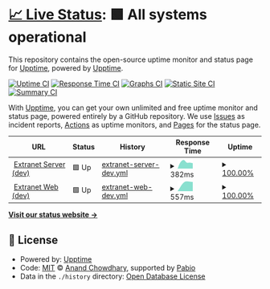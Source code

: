 # [📈 Live Status](https://upptime.github.io/upptime): <!--live status--> **🟩 All systems operational**

This repository contains the open-source uptime monitor and status page for [Upptime](https://upptime.js.org), powered by [Upptime](https://github.com/upptime/upptime).

[![Uptime CI](https://github.com/upptime/upptime2/workflows/Uptime%20CI/badge.svg)](https://github.com/upptime/upptime2/actions?query=workflow%3A%22Uptime+CI%22)
[![Response Time CI](https://github.com/upptime/upptime2/workflows/Response%20Time%20CI/badge.svg)](https://github.com/upptime/upptime2/actions?query=workflow%3A%22Response+Time+CI%22)
[![Graphs CI](https://github.com/upptime/upptime2/workflows/Graphs%20CI/badge.svg)](https://github.com/upptime/upptime2/actions?query=workflow%3A%22Graphs+CI%22)
[![Static Site CI](https://github.com/upptime/upptime2/workflows/Static%20Site%20CI/badge.svg)](https://github.com/upptime/upptime2/actions?query=workflow%3A%22Static+Site+CI%22)
[![Summary CI](https://github.com/upptime/upptime2/workflows/Summary%20CI/badge.svg)](https://github.com/upptime/upptime2/actions?query=workflow%3A%22Summary+CI%22)

With [Upptime](https://upptime.js.org), you can get your own unlimited and free uptime monitor and status page, powered entirely by a GitHub repository. We use [Issues](https://github.com/upptime/upptime/issues) as incident reports, [Actions](https://github.com/upptime/upptime2/actions) as uptime monitors, and [Pages](https://upptime.github.io/upptime) for the status page.

<!--start: status pages-->
<!-- This summary is generated by Upptime (https://github.com/upptime/upptime) -->
<!-- Do not edit this manually, your changes will be overwritten -->
<!-- prettier-ignore -->
| URL | Status | History | Response Time | Uptime |
| --- | ------ | ------- | ------------- | ------ |
| <img alt="" src="https://icons.duckduckgo.com/ip3/dev.server.extranet.cosmosweb.cloud.ico" height="13"> [Extranet Server (dev)](https://dev.server.extranet.cosmosweb.cloud/api/v0/status) | 🟩 Up | [extranet-server-dev.yml](https://github.com/israelliebana/upptime2/commits/HEAD/history/extranet-server-dev.yml) | <details><summary><img alt="Response time graph" src="./graphs/extranet-server-dev/response-time-week.png" height="20"> 382ms</summary><br><a href="https://israelliebana.github.io/upptime2/history/extranet-server-dev"><img alt="Response time 382" src="https://img.shields.io/endpoint?url=https%3A%2F%2Fraw.githubusercontent.com%2Fisraelliebana%2Fupptime2%2FHEAD%2Fapi%2Fextranet-server-dev%2Fresponse-time.json"></a><br><a href="https://israelliebana.github.io/upptime2/history/extranet-server-dev"><img alt="24-hour response time 382" src="https://img.shields.io/endpoint?url=https%3A%2F%2Fraw.githubusercontent.com%2Fisraelliebana%2Fupptime2%2FHEAD%2Fapi%2Fextranet-server-dev%2Fresponse-time-day.json"></a><br><a href="https://israelliebana.github.io/upptime2/history/extranet-server-dev"><img alt="7-day response time 382" src="https://img.shields.io/endpoint?url=https%3A%2F%2Fraw.githubusercontent.com%2Fisraelliebana%2Fupptime2%2FHEAD%2Fapi%2Fextranet-server-dev%2Fresponse-time-week.json"></a><br><a href="https://israelliebana.github.io/upptime2/history/extranet-server-dev"><img alt="30-day response time 382" src="https://img.shields.io/endpoint?url=https%3A%2F%2Fraw.githubusercontent.com%2Fisraelliebana%2Fupptime2%2FHEAD%2Fapi%2Fextranet-server-dev%2Fresponse-time-month.json"></a><br><a href="https://israelliebana.github.io/upptime2/history/extranet-server-dev"><img alt="1-year response time 382" src="https://img.shields.io/endpoint?url=https%3A%2F%2Fraw.githubusercontent.com%2Fisraelliebana%2Fupptime2%2FHEAD%2Fapi%2Fextranet-server-dev%2Fresponse-time-year.json"></a></details> | <details><summary><a href="https://israelliebana.github.io/upptime2/history/extranet-server-dev">100.00%</a></summary><a href="https://israelliebana.github.io/upptime2/history/extranet-server-dev"><img alt="All-time uptime 100.00%" src="https://img.shields.io/endpoint?url=https%3A%2F%2Fraw.githubusercontent.com%2Fisraelliebana%2Fupptime2%2FHEAD%2Fapi%2Fextranet-server-dev%2Fuptime.json"></a><br><a href="https://israelliebana.github.io/upptime2/history/extranet-server-dev"><img alt="24-hour uptime 100.00%" src="https://img.shields.io/endpoint?url=https%3A%2F%2Fraw.githubusercontent.com%2Fisraelliebana%2Fupptime2%2FHEAD%2Fapi%2Fextranet-server-dev%2Fuptime-day.json"></a><br><a href="https://israelliebana.github.io/upptime2/history/extranet-server-dev"><img alt="7-day uptime 100.00%" src="https://img.shields.io/endpoint?url=https%3A%2F%2Fraw.githubusercontent.com%2Fisraelliebana%2Fupptime2%2FHEAD%2Fapi%2Fextranet-server-dev%2Fuptime-week.json"></a><br><a href="https://israelliebana.github.io/upptime2/history/extranet-server-dev"><img alt="30-day uptime 100.00%" src="https://img.shields.io/endpoint?url=https%3A%2F%2Fraw.githubusercontent.com%2Fisraelliebana%2Fupptime2%2FHEAD%2Fapi%2Fextranet-server-dev%2Fuptime-month.json"></a><br><a href="https://israelliebana.github.io/upptime2/history/extranet-server-dev"><img alt="1-year uptime 100.00%" src="https://img.shields.io/endpoint?url=https%3A%2F%2Fraw.githubusercontent.com%2Fisraelliebana%2Fupptime2%2FHEAD%2Fapi%2Fextranet-server-dev%2Fuptime-year.json"></a></details>
| <img alt="" src="https://icons.duckduckgo.com/ip3/dev.extranet.cosmosweb.cloud.ico" height="13"> [Extranet Web (dev)](https://dev.extranet.cosmosweb.cloud/health) | 🟩 Up | [extranet-web-dev.yml](https://github.com/israelliebana/upptime2/commits/HEAD/history/extranet-web-dev.yml) | <details><summary><img alt="Response time graph" src="./graphs/extranet-web-dev/response-time-week.png" height="20"> 557ms</summary><br><a href="https://israelliebana.github.io/upptime2/history/extranet-web-dev"><img alt="Response time 557" src="https://img.shields.io/endpoint?url=https%3A%2F%2Fraw.githubusercontent.com%2Fisraelliebana%2Fupptime2%2FHEAD%2Fapi%2Fextranet-web-dev%2Fresponse-time.json"></a><br><a href="https://israelliebana.github.io/upptime2/history/extranet-web-dev"><img alt="24-hour response time 557" src="https://img.shields.io/endpoint?url=https%3A%2F%2Fraw.githubusercontent.com%2Fisraelliebana%2Fupptime2%2FHEAD%2Fapi%2Fextranet-web-dev%2Fresponse-time-day.json"></a><br><a href="https://israelliebana.github.io/upptime2/history/extranet-web-dev"><img alt="7-day response time 557" src="https://img.shields.io/endpoint?url=https%3A%2F%2Fraw.githubusercontent.com%2Fisraelliebana%2Fupptime2%2FHEAD%2Fapi%2Fextranet-web-dev%2Fresponse-time-week.json"></a><br><a href="https://israelliebana.github.io/upptime2/history/extranet-web-dev"><img alt="30-day response time 557" src="https://img.shields.io/endpoint?url=https%3A%2F%2Fraw.githubusercontent.com%2Fisraelliebana%2Fupptime2%2FHEAD%2Fapi%2Fextranet-web-dev%2Fresponse-time-month.json"></a><br><a href="https://israelliebana.github.io/upptime2/history/extranet-web-dev"><img alt="1-year response time 557" src="https://img.shields.io/endpoint?url=https%3A%2F%2Fraw.githubusercontent.com%2Fisraelliebana%2Fupptime2%2FHEAD%2Fapi%2Fextranet-web-dev%2Fresponse-time-year.json"></a></details> | <details><summary><a href="https://israelliebana.github.io/upptime2/history/extranet-web-dev">100.00%</a></summary><a href="https://israelliebana.github.io/upptime2/history/extranet-web-dev"><img alt="All-time uptime 100.00%" src="https://img.shields.io/endpoint?url=https%3A%2F%2Fraw.githubusercontent.com%2Fisraelliebana%2Fupptime2%2FHEAD%2Fapi%2Fextranet-web-dev%2Fuptime.json"></a><br><a href="https://israelliebana.github.io/upptime2/history/extranet-web-dev"><img alt="24-hour uptime 100.00%" src="https://img.shields.io/endpoint?url=https%3A%2F%2Fraw.githubusercontent.com%2Fisraelliebana%2Fupptime2%2FHEAD%2Fapi%2Fextranet-web-dev%2Fuptime-day.json"></a><br><a href="https://israelliebana.github.io/upptime2/history/extranet-web-dev"><img alt="7-day uptime 100.00%" src="https://img.shields.io/endpoint?url=https%3A%2F%2Fraw.githubusercontent.com%2Fisraelliebana%2Fupptime2%2FHEAD%2Fapi%2Fextranet-web-dev%2Fuptime-week.json"></a><br><a href="https://israelliebana.github.io/upptime2/history/extranet-web-dev"><img alt="30-day uptime 100.00%" src="https://img.shields.io/endpoint?url=https%3A%2F%2Fraw.githubusercontent.com%2Fisraelliebana%2Fupptime2%2FHEAD%2Fapi%2Fextranet-web-dev%2Fuptime-month.json"></a><br><a href="https://israelliebana.github.io/upptime2/history/extranet-web-dev"><img alt="1-year uptime 100.00%" src="https://img.shields.io/endpoint?url=https%3A%2F%2Fraw.githubusercontent.com%2Fisraelliebana%2Fupptime2%2FHEAD%2Fapi%2Fextranet-web-dev%2Fuptime-year.json"></a></details>

<!--end: status pages-->

[**Visit our status website →**](https://upptime.github.io/upptime)

## 📄 License

- Powered by: [Upptime](https://github.com/upptime/upptime)
- Code: [MIT](./LICENSE) © [Anand Chowdhary](https://anandchowdhary.com), supported by [Pabio](https://pabio.com)
- Data in the `./history` directory: [Open Database License](https://opendatacommons.org/licenses/odbl/1-0/)
